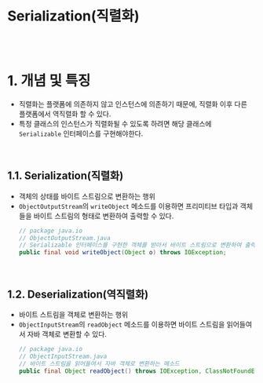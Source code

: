 # Serialization(직렬화)

<br><br>

# 1. 개념 및 특징

- 직렬화는 플랫폼에 의존하지 않고 인스턴스에 의존하기 때문에, 직렬화 이후 다른 플랫폼에서 역직렬화 할 수 있다.
- 특정 클래스의 인스턴스가 직렬화될 수 있도록 하려면 해당 클래스에 `Serializable` 인터페이스를 구현해야한다.

<br>

## 1.1. Serialization(직렬화)

- 객체의 상태를 바이트 스트림으로 변환하는 행위
- `ObjectOutputStream`의 `writeObject` 메소드를 이용하면 프리미티브 타입과 객체들을 바이트 스트림의 형태로 변환하여 출력할 수 있다.
  ```java
  // package java.io
  // ObjectOutputStream.java
  // Serializable 인터페이스를 구현한 객체를 받아서 바이트 스트림으로 변환하여 출력하는 메소드
  public final void writeObject(Object o) throws IOException;
  ```

<br>

## 1.2. Deserialization(역직렬화)

- 바이트 스트림을 객체로 변환하는 행위
- `ObjectInputStream`의 `readObject` 메소드를 이용하면 바이트 스트림을 읽어들여서 자바 객체로 변환할 수 있다.
  ```java
  // package java.io
  // ObjectInputStream.java
  // 바이트 스트림을 읽어들여서 자바 객체로 변환하는 메소드
  public final Object readObject() throws IOException, ClassNotFoundException;
  ```
